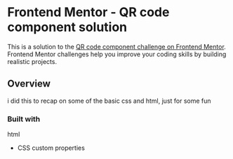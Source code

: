 # Frontend Mentor - QR code component solution

This is a solution to the [QR code component challenge on Frontend Mentor](https://www.frontendmentor.io/challenges/qr-code-component-iux_sIO_H). Frontend Mentor challenges help you improve your coding skills by building realistic projects. 







## Overview
i did this to recap on some of the basic css and html, just for some fun



### Built with

html
- CSS custom properties







